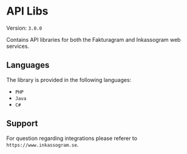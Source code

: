 # API Libs
Version: ``3.0.0``


Contains API libraries for both the Fakturagram and Inkassogram web services.

## Languages

The library is provided in the following languages:

* ``PHP``
* ``Java``
* ``C#``


## Support

For question regarding integrations please referer to ``https://www.inkassogram.se``.
